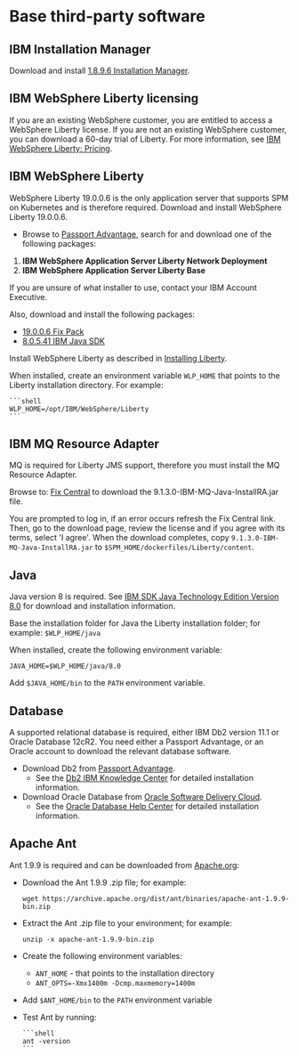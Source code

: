 # Base third-party software

## IBM Installation Manager

Download and install [1.8.9.6 Installation Manager](https://www-945.ibm.com/support/fixcentral/swg/downloadFixes?parent=ibm%7ERational&product=ibm/Rational/IBM+Installation+Manager&release=1.8.9.6&platform=All&function=fixId&fixids=1.8.9.6-IBMIM-*-X86_64*,1.8.9.6-IBMIM-WIN64*&includeRequisites=1&includeSupersedes=0&downloadMethod=http).

## IBM WebSphere Liberty licensing

If you are an existing WebSphere customer, you are entitled to access a WebSphere Liberty license. If you are not an existing WebSphere customer, you can download a 60-day trial of Liberty. For more information, see [IBM WebSphere Liberty: Pricing](https://www.ibm.com/cloud/websphere-liberty/pricing).

## IBM WebSphere Liberty

WebSphere Liberty 19.0.0.6 is the only application server that supports SPM on Kubernetes and is therefore required. Download and install WebSphere Liberty 19.0.0.6.

* Browse to [Passport Advantage](https://www.ibm.com/software/passportadvantage/index.html), search for and download one of the following packages:

1. **IBM WebSphere Application Server Liberty Network Deployment**
1. **IBM WebSphere Application Server Liberty Base**

If you are unsure of what installer to use, contact your IBM Account Executive.

Also, download and install the following packages:

* [19.0.0.6 Fix Pack](https://www-945.ibm.com/support/fixcentral/swg/downloadFixes?parent=ibm%2FWebSphere&product=ibm/WebSphere/WebSphere+Liberty&release=All&platform=All&function=fixId&fixids=19.0.0.6-WS-LIBERTY-*-FP&includeRequisites=1&includeSupersedes=0&downloadMethod=http)
* [8.0.5.41 IBM Java SDK](https://www-945.ibm.com/support/fixcentral/swg/downloadFixes?parent=ibm%2FWebSphere&product=ibm/WebSphere/WebSphere+Liberty&release=All&platform=All&function=fixId&fixids=8.0.5.41-JavaSE-SDK-*x64*-repo&includeRequisites=1&includeSupersedes=0&downloadMethod=http)

Install WebSphere Liberty as described in [Installing Liberty](https://www.ibm.com/support/knowledgecenter/SSEQTP_liberty/com.ibm.websphere.wlp.nd.multiplatform.doc/ae/twlp_inst_top.html).

When installed, create an environment variable `WLP_HOME` that points to the Liberty installation directory. For example:

    ```shell
    WLP_HOME=/opt/IBM/WebSphere/Liberty
    ```

## IBM MQ Resource Adapter

MQ is required for Liberty JMS support, therefore you must install the MQ Resource Adapter.

Browse to:
[Fix Central](https://www-945.ibm.com/support/fixcentral/swg/downloadFixes?parent=ibm%2FWebSphere&product=ibm/WebSphere/WebSphere+MQ&release=All&platform=All&function=fixId&fixids=9.1.3.0-IBM-MQ-Java-InstallRA&includeRequisites=1&includeSupersedes=0&downloadMethod=http)
to download the 9.1.3.0-IBM-MQ-Java-InstallRA.jar file.

You are prompted to log in, if an error occurs refresh the Fix Central link. Then, go to the download page, review the license and if you agree with its terms, select 'I agree'.
When the download completes, copy `9.1.3.0-IBM-MQ-Java-InstallRA.jar` to `$SPM_HOME/dockerfiles/Liberty/content`.

## Java

Java version 8 is required. See
[IBM SDK Java Technology Edition Version 8.0](https://www.ibm.com/support/pages/ibm-sdk-java-technology-edition-version-80-websphere-application-server-using-installation-manager)
for download and installation information.

Base the installation folder for Java the Liberty installation folder; for example: `$WLP_HOME/java`

When installed, create the following environment variable:

`JAVA_HOME=$WLP_HOME/java/8.0`

Add `$JAVA_HOME/bin` to the `PATH` environment variable.

## Database

A supported relational database is required, either IBM Db2 version 11.1 or Oracle Database 12cR2. You need either a Passport Advantage, or an Oracle account to download the relevant database software.

* Download Db2 from [Passport Advantage](https://www.ibm.com/software/passportadvantage/index.html).
  * See the [Db2 IBM Knowledge Center](https://www.ibm.com/support/knowledgecenter/en/SSEPGG_11.1.0/com.ibm.db2.luw.qb.server.doc/doc/c0060076.html) for detailed installation information.
* Download Oracle Database from [Oracle Software Delivery Cloud](https://edelivery.oracle.com/osdc/faces/SoftwareDelivery).
  * See the [Oracle Database Help Center](https://docs.oracle.com/en/database/oracle/oracle-database/12.2/index.html) for detailed installation information.

## Apache Ant

Ant 1.9.9 is required and can be downloaded from [Apache.org](https://archive.apache.org/dist/ant/binaries/):

* Download the Ant 1.9.9 .zip file; for example:

  `wget https://archive.apache.org/dist/ant/binaries/apache-ant-1.9.9-bin.zip`
* Extract the Ant .zip file to your environment; for example:

  `unzip -x apache-ant-1.9.9-bin.zip`
* Create the following environment variables:
  * `ANT_HOME` - that points to the installation directory
  * `ANT_OPTS=-Xmx1400m -Dcmp.maxmemory=1400m`
* Add `$ANT_HOME/bin` to the `PATH` environment variable

* Test Ant by running:

      ```shell
      ant -version
      ```
